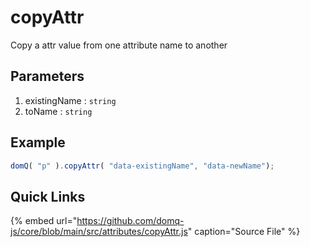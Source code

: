 # copyAttr

Copy a attr value from one attribute name to another

## Parameters

1. existingName : `string`
2. toName : `string`

## Example

```javascript
domQ( "p" ).copyAttr( "data-existingName", "data-newName");    
```

## Quick Links

{% embed url="https://github.com/domq-js/core/blob/main/src/attributes/copyAttr.js" caption="Source File" %}



